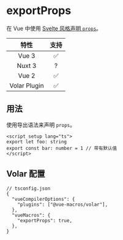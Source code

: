 # exportProps <PackageVersion name="@vue-macros/define-props" />

<StabilityLevel level="experimental" />

在 Vue 中使用 [Svelte 风格声明 `props`](https://svelte.dev/docs#component-format-script-1-export-creates-a-component-prop)。

|     特性     |        支持        |
| :----------: | :----------------: |
|    Vue 3     | :white_check_mark: |
|    Nuxt 3    |         ?          |
|    Vue 2     | :white_check_mark: |
| Volar Plugin | :white_check_mark: |

## 用法

使用导出语法来声明 `props`。

```vue twoslash
<script setup lang="ts">
export let foo: string
export const bar: number = 1 // 带有默认值
</script>
```

## Volar 配置

```jsonc {4,6}
// tsconfig.json
{
  "vueCompilerOptions": {
    "plugins": ["@vue-macros/volar"],
  },
  "vueMacros": {
    "exportProps": true,
  },
}
```
